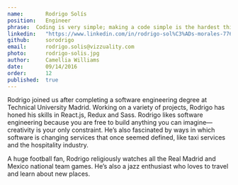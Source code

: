 ```yaml
---
name:       Rodrigo Solís      
position:   Engineer  
phrase:  Coding is very simple; making a code simple is the hardest thing 
linkedin:   "https://www.linkedin.com/in/rodrigo-sol%C3%ADs-morales-7763a910a"  
github:		sorodrigo
email:      rodrigo.solis@vizzuality.com
photo:      rodrigo-solis.jpg
author:     Camellia Williams
date:       09/14/2016
order:      12
published:  true
---
```

Rodrigo joined us after completing a software engineering degree at Technical University Madrid. Working on a variety of projects, Rodrigo has honed his skills in React.js, Redux and Sass. Rodrigo likes software engineering because you are free to build anything you can imagine—creativity is your only constraint. He’s also fascinated by ways in which software is changing services that once seemed defined, like taxi services and the hospitality industry. 

A huge football fan, Rodrigo religiously watches all the Real Madrid and Mexico national team games. He’s also a jazz enthusiast who loves to travel and learn about new places. 